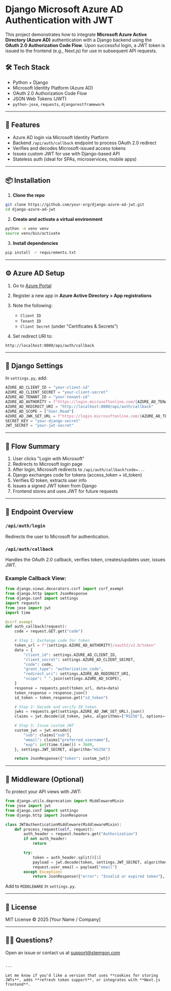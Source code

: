 # Django Microsoft Azure AD Authentication with JWT

This project demonstrates how to integrate **Microsoft Azure Active Directory (Azure AD)** authentication with a Django backend using the **OAuth 2.0 Authorization Code Flow**. Upon successful login, a JWT token is issued to the frontend (e.g., Next.js) for use in subsequent API requests.

## 🛠️ Tech Stack

- Python + Django
- Microsoft Identity Platform (Azure AD)
- OAuth 2.0 Authorization Code Flow
- JSON Web Tokens (JWT)
- `python-jose`, `requests`, `djangorestframework`

---

## 🚀 Features

- Azure AD login via Microsoft Identity Platform
- Backend `/api/auth/callback` endpoint to process OAuth 2.0 redirect
- Verifies and decodes Microsoft-issued access tokens
- Issues custom JWT for use with Django-based API
- Stateless auth (ideal for SPAs, microservices, mobile apps)

---

## 📦 Installation

1. **Clone the repo**

```bash
git clone https://github.com/your-org/django-azure-ad-jwt.git
cd django-azure-ad-jwt
````

2. **Create and activate a virtual environment**

```bash
python -m venv venv
source venv/bin/activate
```

3. **Install dependencies**

```bash
pip install -r requirements.txt
```

---

## ⚙️ Azure AD Setup

1. Go to [Azure Portal](https://portal.azure.com)
2. Register a new app in **Azure Active Directory > App registrations**
3. Note the following:

   * `Client ID`
   * `Tenant ID`
   * `Client Secret` (under "Certificates & Secrets")
4. Set redirect URI to:

```
http://localhost:8000/api/auth/callback
```

---

## 🔐 Django Settings

In `settings.py`, add:

```python
AZURE_AD_CLIENT_ID = "your-client-id"
AZURE_AD_CLIENT_SECRET = "your-client-secret"
AZURE_AD_TENANT_ID = "your-tenant-id"
AZURE_AD_AUTHORITY = f"https://login.microsoftonline.com/{AZURE_AD_TENANT_ID}"
AZURE_AD_REDIRECT_URI = "http://localhost:8000/api/auth/callback"
AZURE_AD_SCOPE = ["User.Read"]
AZURE_AD_JWK_SET_URL = f"https://login.microsoftonline.com/{AZURE_AD_TENANT_ID}/discovery/v2.0/keys"
SECRET_KEY = "your-django-secret"
JWT_SECRET = "your-jwt-secret"
```

---

## 🧠 Flow Summary

1. User clicks "Login with Microsoft"
2. Redirects to Microsoft login page
3. After login, Microsoft redirects to `/api/auth/callback?code=...`
4. Django exchanges code for tokens (access\_token + id\_token)
5. Verifies ID token, extracts user info
6. Issues a signed JWT token from Django
7. Frontend stores and uses JWT for future requests

---

## 🧪 Endpoint Overview

### `/api/auth/login`

Redirects the user to Microsoft for authentication.

### `/api/auth/callback`

Handles the OAuth 2.0 callback, verifies token, creates/updates user, issues JWT.

### Example Callback View:

```python
from django.views.decorators.csrf import csrf_exempt
from django.http import JsonResponse
from django.conf import settings
import requests
from jose import jwt
import time

@csrf_exempt
def auth_callback(request):
    code = request.GET.get("code")

    # Step 1: Exchange code for token
    token_url = f"{settings.AZURE_AD_AUTHORITY}/oauth2/v2.0/token"
    data = {
        "client_id": settings.AZURE_AD_CLIENT_ID,
        "client_secret": settings.AZURE_AD_CLIENT_SECRET,
        "code": code,
        "grant_type": "authorization_code",
        "redirect_uri": settings.AZURE_AD_REDIRECT_URI,
        "scope": " ".join(settings.AZURE_AD_SCOPE),
    }
    response = requests.post(token_url, data=data)
    token_response = response.json()
    id_token = token_response.get("id_token")

    # Step 2: Decode and verify ID token
    jwks = requests.get(settings.AZURE_AD_JWK_SET_URL).json()
    claims = jwt.decode(id_token, jwks, algorithms=["RS256"], options={"verify_aud": False})

    # Step 3: Issue custom JWT
    custom_jwt = jwt.encode({
        "sub": claims["sub"],
        "email": claims["preferred_username"],
        "exp": int(time.time()) + 3600,
    }, settings.JWT_SECRET, algorithm="HS256")

    return JsonResponse({"token": custom_jwt})
```

---

## 🔄 Middleware (Optional)

To protect your API views with JWT:

```python
from django.utils.deprecation import MiddlewareMixin
from jose import jwt
from django.conf import settings
from django.http import JsonResponse

class JWTAuthenticationMiddleware(MiddlewareMixin):
    def process_request(self, request):
        auth_header = request.headers.get("Authorization")
        if not auth_header:
            return

        try:
            token = auth_header.split()[1]
            payload = jwt.decode(token, settings.JWT_SECRET, algorithms=["HS256"])
            request.user_email = payload["email"]
        except Exception:
            return JsonResponse({"error": "Invalid or expired token"}, status=401)
```

Add to `MIDDLEWARE` in `settings.py`.

---

## 📄 License

MIT License © 2025 \[Your Name / Company]

---

## 🙋‍♂️ Questions?

Open an issue or contact us at [support@stemgon.com](mailto:support@stemgon.com)

```

---

Let me know if you'd like a version that uses **cookies for storing JWTs**, adds **refresh token support**, or integrates with **Next.js frontend**.
```

